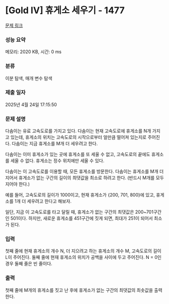 # [Gold IV] 휴게소 세우기 - 1477 

[문제 링크](https://www.acmicpc.net/problem/1477) 

### 성능 요약

메모리: 2020 KB, 시간: 0 ms

### 분류

이분 탐색, 매개 변수 탐색

### 제출 일자

2025년 4월 24일 17:15:50

### 문제 설명

<p>다솜이는 유료 고속도로를 가지고 있다. 다솜이는 현재 고속도로에 휴게소를 N개 가지고 있는데, 휴게소의 위치는 고속도로의 시작으로부터 얼만큼 떨어져 있는지로 주어진다. 다솜이는 지금 휴게소를 M개 더 세우려고 한다.</p>

<p>다솜이는 이미 휴게소가 있는 곳에 휴게소를 또 세울 수 없고, 고속도로의 끝에도 휴게소를 세울 수 없다. 휴게소는 정수 위치에만 세울 수 있다.</p>

<p>다솜이는 이 고속도로를 이용할 때, 모든 휴게소를 방문한다. 다솜이는 휴게소를 M개 더 지어서 휴게소가 없는 구간의 길이의 최댓값을 최소로 하려고 한다. (반드시 M개를 모두 지어야 한다.)</p>

<p>예를 들어, 고속도로의 길이가 1000이고, 현재 휴게소가 {200, 701, 800}에 있고, 휴게소를 1개 더 세우려고 한다고 해보자.</p>

<p>일단, 지금 이 고속도로를 타고 달릴 때, 휴게소가 없는 구간의 최댓값은 200~701구간인 501이다. 하지만, 새로운 휴게소를 451구간에 짓게 되면, 최대가 251이 되어서 최소가 된다.</p>

### 입력 

 <p>첫째 줄에 현재 휴게소의 개수 N, 더 지으려고 하는 휴게소의 개수 M, 고속도로의 길이 L이 주어진다. 둘째 줄에 현재 휴게소의 위치가 공백을 사이에 두고 주어진다. N = 0인 경우 둘째 줄은 빈 줄이다.</p>

### 출력 

 <p>첫째 줄에 M개의 휴게소를 짓고 난 후에 휴게소가 없는 구간의 최댓값의 최솟값을 출력한다.</p>

